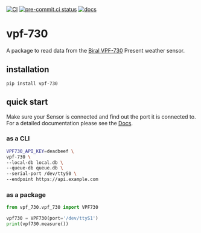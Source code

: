 [![CI](https://github.com/RUBclim/vpf-730/actions/workflows/CI.yaml/badge.svg)](https://github.com/RUBclim/vpf-730/actions?query=workflow%3ACI)
[![pre-commit.ci status](https://results.pre-commit.ci/badge/github/RUBclim/vpf-730/master.svg)](https://results.pre-commit.ci/latest/github/RUBclim/vpf-730/master)
[![docs](https://github.com/RUBclim/vpf-730/actions/workflows/docs.yaml/badge.svg)](https://github.com/RUBclim/vpf-730/actions/workflows/docs.yaml)

# vpf-730

A package to read data from the [Biral VPF-730](https://www.biral.com/product/vpf-730-visibility-present-weather-sensor/#product-overview) Present weather sensor.

## installation

```
pip install vpf-730
```

## quick start

Make sure your Sensor is connected and find out the port it is connected to. For a detailed documentation please see the [Docs](https://rubclim.github.io/vpf-730).

### as a CLI

```bash
VPF730_API_KEY=deadbeef \
vpf-730 \
--local-db local.db \
--queue-db queue.db \
--serial-port /dev/ttyS0 \
--endpoint https://api.example.com
```

### as a package

```python
from vpf_730.vpf_730 import VPF730

vpf730 = VPF730(port='/dev/ttyS1')
print(vpf730.measure())
```
